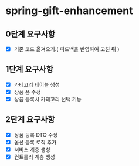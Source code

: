# spring-gift-enhancement

## 0단계 요구사항
- [x]  기존 코드 옮겨오기.( 피드백을 반영하여 고친 뒤 )


## 1단계 요구사항
- [x]  카테고리 테이블 생성
- [x]  상품 폼 수정
- [x]  상품 등록시 카테고리 선택 기능

## 2단계 요구사항
- [x]  상품 등록 DTO 수정
- [x]  옵션 등록 로직 추가
- [x]  서비스 계층 생성
- [x]  컨트롤러 계층 생성
